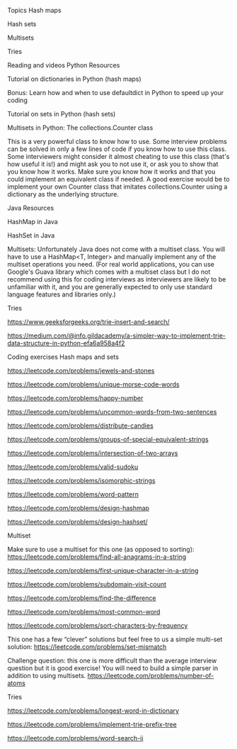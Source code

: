 Topics
Hash maps

Hash sets

Multisets

Tries

Reading and videos
Python Resources

Tutorial on dictionaries in Python (hash maps)

Bonus: Learn how and when to use defaultdict in Python to speed up your coding

Tutorial on sets in Python (hash sets)

Multisets in Python: The collections.Counter class

This is a very powerful class to know how to use. Some interview problems can be solved in only a few lines of code if you know how to use this class. Some interviewers might consider it almost cheating to use this class (that's how useful it is!) and might ask you to not use it, or ask you to show that you know how it works. Make sure you know how it works and that you could implement an equivalent class if needed. A good exercise would be to implement your own Counter class that imitates collections.Counter using a dictionary as the underlying structure.

Java Resources

HashMap in Java

HashSet in Java

Multisets: Unfortunately Java does not come with a multiset class. You will have to use a HashMap<T, Integer> and manually implement any of the multiset operations you need. (For real world applications, you can use Google's Guava library which comes with a multiset class but I do not recommend using this for coding interviews as interviewers are likely to be unfamiliar with it, and you are generally expected to only use standard language features and libraries only.)

Tries

https://www.geeksforgeeks.org/trie-insert-and-search/

https://medium.com/@info.gildacademy/a-simpler-way-to-implement-trie-data-structure-in-python-efa6a958a4f2

Coding exercises
Hash maps and sets

https://leetcode.com/problems/jewels-and-stones

https://leetcode.com/problems/unique-morse-code-words

https://leetcode.com/problems/happy-number

https://leetcode.com/problems/uncommon-words-from-two-sentences

https://leetcode.com/problems/distribute-candies

https://leetcode.com/problems/groups-of-special-equivalent-strings

https://leetcode.com/problems/intersection-of-two-arrays

https://leetcode.com/problems/valid-sudoku

https://leetcode.com/problems/isomorphic-strings

https://leetcode.com/problems/word-pattern

https://leetcode.com/problems/design-hashmap

https://leetcode.com/problems/design-hashset/

Multiset

Make sure to use a multiset for this one (as opposed to sorting): https://leetcode.com/problems/find-all-anagrams-in-a-string

https://leetcode.com/problems/first-unique-character-in-a-string

https://leetcode.com/problems/subdomain-visit-count

https://leetcode.com/problems/find-the-difference

https://leetcode.com/problems/most-common-word

https://leetcode.com/problems/sort-characters-by-frequency

This one has a few “clever” solutions but feel free to us a simple multi-set solution: https://leetcode.com/problems/set-mismatch

Challenge question: this one is more difficult than the average interview question but it is good exercise! You will need to build a simple parser in addition to using multisets. https://leetcode.com/problems/number-of-atoms

Tries

https://leetcode.com/problems/longest-word-in-dictionary

https://leetcode.com/problems/implement-trie-prefix-tree

https://leetcode.com/problems/word-search-ii
